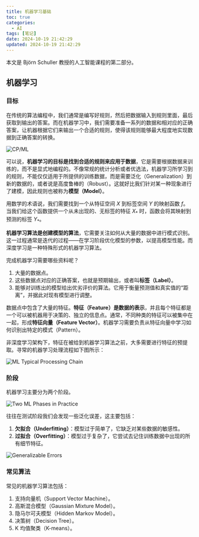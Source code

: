 ```yaml
---
title: 机器学习基础
toc: true
categories:
  - AI
tags: [笔记]
date: 2024-10-19 21:42:29
updated: 2024-10-19 21:42:29
---
```


本文是 Björn Schuller 教授的人工智能课程的第二部分。

## 机器学习

### 目标

在传统的算法编程中，我们通常是编写好规则，然后把数据输入到规则里面，最后获取到输出的答案。而在机器学习中，我们需要准备一系列的数据和相对应的正确答案，让机器根据它们来输出一个合适的规则，使得该规则能够最大程度地实现数据到正确答案的转换。

![CP/ML](CP-ML.png)

可以说，**机器学习的目标是找到合适的规则来应用于数据**，它是需要根据数据来训练的，而不是显式地编程的。不像常规的统计分析或者优选法，机器学习所学习到的规则，不能仅仅适用于所提供的训练数据，而是需要泛化（Generalization）到新的数据的，或者说是高度鲁棒的（Robust）。这就好比我们针对某一种现象进行了建模，因此规则也被称为**模型（Model）**。

用数学的术语说，我们需要找到一个从特征空间 $X$ 到标签空间 $Y$ 的映射函数 $f$。当我们给这个函数提供一个从未出现的、无标签的特征 $X_*$ 时，函数会将其映射到预测的标签 $Y_*$。

**机器学习算法是创建模型的算法**，它需要关注如何从大量的数据中进行模式识别。这一过程通常是迭代的过程——在学习阶段优化模型的参数，以提高模型性能。而深度学习是一种特殊形式的机器学习算法。

完成机器学习需要哪些资料呢？
1. 大量的数据点。
2. 这些数据点对应的正确答案，也就是预期输出，或者叫**标签（Label）**。
3. 能够对训练出的模型给出优劣评价的算法。它用于衡量预测值和真实值的“距离”，并据此对现有模型进行调整。

数据点中包含了大量的特征。**特征（Feature）是数据的表示**，并且每个特征都是一个可以被机器用于决策的、独立的信息点。通常，不同种类的特征可以被集中在一起，形成**特征向量（Feature Vector）**。机器学习需要负责从特征向量中学习如何识别出特定的模式（Pattern）。

非深度学习架构下，特征在被给到机器学习算法之前，大多需要进行特征的预提取。寻常的机器学习处理流程如下图所示：

![ML Typical Processing Chain](MLChain.png)

### 阶段

机器学习主要分为两个阶段。

![Two ML Phases in Practice](MLPhases.png)

往往在测试阶段我们会发现一些泛化误差，这主要包括：
1. **欠拟合（Underfitting）**：模型过于简单了，它缺乏对某些数据的敏感性。
2. **过拟合（Overfitting）**：模型过于复杂了，它尝试去记住训练数据中出现的所有细节特征。

![Generalizable Errors](GeneralizableErrors.png)

### 常见算法

常见的机器学习算法包括：
1. 支持向量机（Support Vector Machine）。
2. 高斯混合模型（Gaussian Mixture Model）。
3. 隐马尔可夫模型（Hidden Markov Model）。
4. 决策树（Decision Tree）。
5. K 均值聚类（K-means）。
